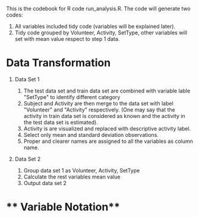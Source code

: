 This is the codebook for R code run_analysis.R.
The code will generate two codes:
1.  All variables included tidy code (variables will be explained later).
2.  Tidy code grouped by Volunteer, Activity, SetType, other variables will set with mean value respect to step 1 data.
# **Data Transformation**
1. Data Set 1
	1.	The test data set and train data set are combined with variable lable "SetType" to identify different category
    2.	Subject and Activity are then merge to the data set with label "Volunteer" and "Activity" respectively. (One may say 		that the activity in train data set is considered as known and the activity in the test data set is estimated).
    3.	Activity is are visualized and replaced with descriptive activity label.
    4.	Select only mean and standard deviation observations.
    5.	Proper and clearer names are assigned to all the variables as column name. 
   
2. Data Set 2
	1.	Group data set 1 as Volunteer, Activity, SetType
  	2.	Calculate the rest variables mean value
  	3.	Output data set 2
# ** Variable Notation**
